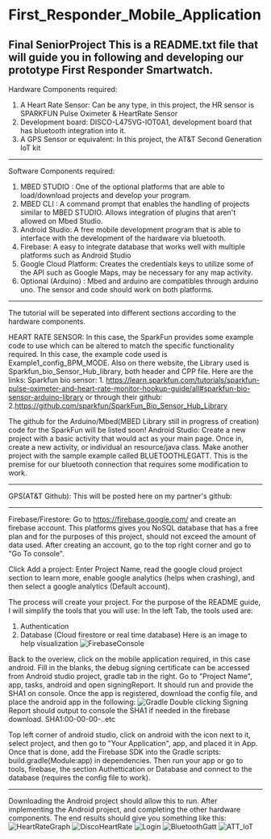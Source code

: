 # First_Responder_Mobile_Application
Final SeniorProject
This is a README.txt file that will guide you in following and developing our prototype First Responder Smartwatch.
-----------------------------------------------------------------------------------------------------------------------------------

Hardware Components required:

1. A Heart Rate Sensor: Can be any type, in this project, the HR sensor is SPARKFUN Pulse Oximeter & HeartRate Sensor
2. Development board: DISCO-L475VG-IOT0A1, development board that has bluetooth integration into it.
3. A GPS Sensor or equivalent: In this project, the AT&T Second Generation IoT kit
-------------------------------------------------------------------------------------------------------------------------------------
Software Components required:

1. MBED STUDIO : One of the optional platforms that are able to load/download projects and develop your program.
2. MBED CLI    : A command prompt that enables the handling of projects similar to MBED STUDIO. Allows integration of plugins 				   that aren't allowed on Mbed Studio.
3. Android Studio: A free mobile development program that is able to interface with the development of the hardware via bluetooth.
4. Firebase:	 A easy to integrate database that works well with multiple platforms such as Android Studio
5. Google Cloud Platform: Creates the credentials keys to utilize some of the API such as Google Maps, may be necessary for any map activity. 
6. Optional (Arduino) : Mbed and arduino are compatibles through arduino uno. The sensor and code should work on both platforms.
-----------------------------------------------------------------------------------------------------------------------------------
The tutorial will be seperated into different sections according to the hardware components.

HEART RATE SENSOR:
In this case, the SparkFun provides some example code to use which can be altered to match the specific functionality required. In this case, the example code used is Example1_config_BPM_MODE.
Also on there website, the Library used is Sparkfun_bio_Sensor_Hub_library, both header and CPP file. 
Here are the links:
Sparkfun bio sensor:
	1. https://learn.sparkfun.com/tutorials/sparkfun-pulse-oximeter-and-heart-rate-monitor-hookup-guide/all#sparkfun-bio-sensor-arduino-library
or through their github:
	2.https://github.com/sparkfun/SparkFun_Bio_Sensor_Hub_Library

The github for the Arduino/Mbed(MBED Library still in progress of creation) code for the SparkFun will be listed soon!
Android Studio:
Create a new project with a basic activity that would act as your main page. Once in, create a new activity, or individual an resource/java class. Make another project with the sample example called BLUETOOTHLEGATT. This is the premise for our bluetooth connection that requires some modification to work. 

-------------------------------------------------------------------------------------------------------
GPS(AT&T Github):
This will be posted here on my partner's github:

-------------------------------------------------------------------------------------------------------

Firebase/Firestore:
Go to https://firebase.google.com/ and create an firebase account. This platforms gives you NoSQL database that has a free plan and for the purposes of this project, should not exceed the amount of data used. 
After creating an account, go to the top right corner and go to "Go To console".

Click Add a project: Enter Project Name, read the google cloud project section to learn more, enable google analytics (helps when crashing), and then select a google analytics (Default account).

The process will create your project. For the purpose of the README guide, I will simplify the tools that you will use:
In the left Tab, the tools used are:
1. Authentication
2. Database (Cloud firestore or real time database)
Here is an image to help visualization
![FirebaseConsole](Screenshots/FirebaseConsole.png)

Back to the overiew, click on the mobile application required, in this case android. 
Fill in the blanks, the debug signing certificate can be accessed from Android studio project, gradle tab in the right. Go to "Project Name", app, tasks, android and open signingReport. It should run and provide the SHA1 on console. 
Once the app is registered, download the config file, and place the android app in the following:
![Gradle](Screenshots/Gradle.png)
Double clicking Signing Report should output to console the SHA1 if needed in the firebase download.
SHA1:00-00-00-..etc

Top left corner of android studio, click on android with the icon next to it, select project, and then go to "Your Application", app, and placed it in App. 
Once that is done, add the Firebase SDK into the Gradle scripts: build.gradle(Module:app) in dependencies. Then run your app or go to tools, firebase, the section Authettication or Database and connect to the database (requires the config file to work).

-------------------------------------------------------------------------------------------------------------------------------
Downloading the Android project should allow this to run.
After implementing the Android project, and completing the other hardware components.
The end results should give you something like this:
![HeartRateGraph](Screenshots/HeartRateGraph.png)
![DiscoHeartRate](Screenshots/DiscoHeartRate.jpg)
![Login](Screenshots/Login.jpg)
![BluetoothGatt](Screenshots/BluetoothGatt.jpg)
![ATT_IoT](Screenshots/ATT_IoT.jpg)
